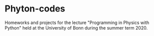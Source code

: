 # Phyton-codes

Homeworks and projects for the lecture "Programming in Physics with Python" held at the University of Bonn during the summer term 2020.

